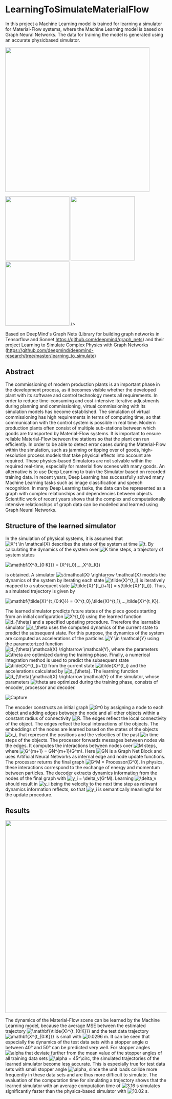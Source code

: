 # LearningToSimulateMaterialFlow
In this project a Machine Learning model is trained for learning a simulator for Material-Flow systems, where the Machine Learning model is based on Graph Neural Networks. The data for training the model is generated using an accurate physicbased simulator.

<img src="https://user-images.githubusercontent.com/63397065/154328745-03cefaf7-da0b-4547-a6eb-723be35ff510.PNG" width="450" /> 

<p float="left">
  <img src="https://user-images.githubusercontent.com/63397065/154323543-fd61447a-6090-4ab4-80df-0e62b98c8bb3.gif" width="200" /> 
  <img src="https://user-images.githubusercontent.com/63397065/154323954-2132a131-3dad-4685-b478-ae35638c99bf.gif" width="200" />
  <img src="https://user-images.githubusercontent.com/63397065/154325993-e522f519-fc84-4b99-bca6-d48bb037c122.gif" width="200" /> 
/>
  
Based on DeepMind's Graph Nets (Library for building graph networks in Tensorflow and Sonnet https://github.com/deepmind/graph_nets) and their project Learning to Simulate Complex Physics with Graph Networks (https://github.com/deepmind/deepmind-research/tree/master/learning_to_simulate)

## Abstract
  
The commissioning of modern production plants is an important phase in the development process, as it becomes visible whether the developed plant with its software
and control technology meets all requirements. In order to reduce time-consuming
and cost-intensive iterative adjustments during planning and commissioning, virtual
commissioning with its simulation models has become established. The simulation
of virtual commissioning has high requirements in terms of computing time, so that
communication with the control system is possible in real time.
Modern production plants often consist of multiple sub-stations between which goods
are transported by Material-Flow systems. It is important to ensure reliable Material-Flow
between the stations so that the plant can run efficiently. In order to be able to detect
error cases during the Material-Flow within the simulation, such as jamming or tipping
over of goods, high-resolution process models that take physical effects into account are
required.
These physics-based Simulators are not solvable within the required real-time, especially for material flow scenes with many goods. An alternative is to use Deep Learning
to train the Simulator based on recorded training data. In recent years, Deep Learning
has successfully solved many Machine Learning tasks such as image classification and
speech recognition.
In many Deep Learning tasks, the data can be represented as a graph with complex
relationships and dependencies between objects. Scientific work of recent years shows
that the complex and computationally intensive relationships of graph data can be
modelled and learned using Graph Neural Networks.
  
## Structure of the learned simulator

In the simulation of physical systems, it is assumed that <img src="https://latex.codecogs.com/svg.image?X^t&space;\in&space;\mathcal{X}" title="X^t \in \mathcal{X}" /> describes the state of the system at time <img src="https://latex.codecogs.com/svg.image?t" title="t" />. By calculating the dynamics of the system over <img src="https://latex.codecogs.com/svg.image?K" title="K" /> time steps, a trajectory of system states 
  
<img src="https://latex.codecogs.com/svg.image?\mathbf{X^{t_{0:K}}}&space;=&space;(X^{t_0},...,X^{t_K})" title="\mathbf{X^{t_{0:K}}} = (X^{t_0},...,X^{t_K})" /> 
  
is obtained. A simulator <img src="https://latex.codecogs.com/svg.image?s:\mathcal{X}&space;\rightarrow&space;\mathcal{X}" title="s:\mathcal{X} \rightarrow \mathcal{X}" /> models the dynamics of the system by iterating each state <img src="https://latex.codecogs.com/svg.image?\tilde{X}^{t_i}" title="\tilde{X}^{t_i}" /> is iteratively mapped to a subsequent state <img src="https://latex.codecogs.com/svg.image?\tilde{X}^{t_{i&plus;1}}&space;=&space;s(\tilde{X}^{t_i})" title="\tilde{X}^{t_{i+1}} = s(\tilde{X}^{t_i})" />. Thus, a simulated trajectory is given by 
  
<img src="https://latex.codecogs.com/svg.image?\mathbf{\tilde{X}^{t_{0:K}}}&space;=&space;(X^{t_0},\tilde{X}^{t_1},...,\tilde{X}^{t_K})" title="\mathbf{\tilde{X}^{t_{0:K}}} = (X^{t_0},\tilde{X}^{t_1},...,\tilde{X}^{t_K})" />. 
  
The learned simulator predicts future states of the piece goods starting from an initial configuration <img src="https://latex.codecogs.com/svg.image?X^{t_0}" title="X^{t_0}" /> using the learned function <img src="https://latex.codecogs.com/svg.image?d_{\theta}" title="d_{\theta}" /> and a specified updating procedure. Therefore the learnable simulator <img src="https://latex.codecogs.com/svg.image?s_\theta" title="s_\theta" /> uses the computed dynamics of the current state to predict the subsequent state. For this purpose, the dynamics of the system are computed as accelerations of the particles <img src="https://latex.codecogs.com/svg.image?Y&space;\in&space;\mathcal{Y}" title="Y \in \mathcal{Y}" /> using the parameterized function <img src="https://latex.codecogs.com/svg.image?d_{\theta}:\mathcal{X}&space;\rightarrow&space;\mathcal{Y}" title="d_{\theta}:\mathcal{X} \rightarrow \mathcal{Y}" />, where the parameters <img src="https://latex.codecogs.com/svg.image?\theta" title="\theta" /> are optimized during the training phase. Finally, a numerical integration method is used to predict the subsequent state <img src="https://latex.codecogs.com/svg.image?\tilde{X}^{t_{i&plus;1}}" title="\tilde{X}^{t_{i+1}}" /> from the current state <img src="https://latex.codecogs.com/svg.image?\tilde{X}^{t_i}" title="\tilde{X}^{t_i}" /> and the accelerations calculated by <img src="https://latex.codecogs.com/svg.image?d_{\theta}" title="d_{\theta}" />. The learning function <img src="https://latex.codecogs.com/svg.image?d_{\theta}:\mathcal{X}&space;\rightarrow&space;\mathcal{Y}" title="d_{\theta}:\mathcal{X} \rightarrow \mathcal{Y}" /> of the simulator, whose parameters <img src="https://latex.codecogs.com/svg.image?\theta" title="\theta" /> are optimized during the training phase, consists of encoder, processor and decoder.
  
![Capture](https://user-images.githubusercontent.com/63397065/154433542-bb3c075c-fcb7-443b-aed7-b0afa2f3ccac.PNG)
  
The encoder constructs an initial graph <img src="https://latex.codecogs.com/svg.image?G^0" title="G^0" /> by assigning a node to each object and adding edges between the node and all other objects within a constant radius of connectivity <img src="https://latex.codecogs.com/svg.image?R" title="R" />. The edges reflect the local connectivity of the object. The edges reflect the local interactions of the objects. The embeddings of the nodes are learned based on the states of the objects <img src="https://latex.codecogs.com/svg.image?x_i" title="x_i" />, that represent the positions and the velocities of the past <img src="https://latex.codecogs.com/svg.image?n" title="n" /> time steps of the objects.
The processor forwards messages between nodes via the edges. It computes the interactions between nodes over <img src="https://latex.codecogs.com/svg.image?M" title="M" /> steps, where <img src="https://latex.codecogs.com/svg.image?G^{m&plus;1}&space;=&space;GN^{m&plus;1}(G^m)" title="G^{m+1} = GN^{m+1}(G^m)" />. Here <img src="https://latex.codecogs.com/svg.image?GN" title="GN" /> is a Graph Net Block and uses Artificial Neural Networks as internal edge and node update functions. The processor returns the final graph <img src="https://latex.codecogs.com/svg.image?G^M&space;=&space;Processor(G^0)" title="G^M = Processor(G^0)" />. In physics, these interactions correspond to the exchange of energy and momentum between particles.
The decoder extracts dynamics information from the nodes of the final graph with <img src="https://latex.codecogs.com/svg.image?y_i&space;=&space;\delta_v(G^M)" title="y_i = \delta_v(G^M)" />. Learning <img src="https://latex.codecogs.com/svg.image?\delta_v" title="\delta_v" /> should result in <img src="https://latex.codecogs.com/svg.image?y_i" title="y_i" /> being the velocity to the next time step as relevant dynamics information reflects, so that <img src="https://latex.codecogs.com/svg.image?y_i" title="y_i" /> is semantically meaningful for the update procedure.

## Results
  
<img src="https://user-images.githubusercontent.com/63397065/154442211-96543bc7-4a4c-42cd-a378-fc57eefdf29e.PNG" width="600" /> 
  
The dynamics of the Material-Flow scene can be learned by the Machine Learning model, because the average MSE between the estimated trajectory <img src="https://latex.codecogs.com/svg.image?\mathbf{\tilde{X}^{t_{0:K}}}" title="\mathbf{\tilde{X}^{t_{0:K}}}" /> and the test data trajectory <img src="https://latex.codecogs.com/svg.image?\mathbf{X^{t_{0:K}}}" title="\mathbf{X^{t_{0:K}}}" /> is small with <img src="https://latex.codecogs.com/svg.image?0.0296&space;m" title="0.0296 m" />. It can be seen that especially the dynamics of the test data sets with a stopper angle α between 40° and 50° can be predicted very well. For stopper angles <img src="https://latex.codecogs.com/svg.image?\alpha" title="\alpha" /> that deviate further from the mean value of the stopper angles of all training data sets <img src="https://latex.codecogs.com/svg.image?\alpha&space;=&space;45^\circ" title="\alpha = 45^\circ" />, the simulated trajectories of the learned simulator become less accurate. This is especially true for test data sets with small stopper angle <img src="https://latex.codecogs.com/svg.image?\alpha" title="\alpha" />, since the unit loads collide more frequently in these data sets and are thus more difficult to simulate. The evaluation of the computation time for simulating a trajectory shows that the learned simulator with an average computation time of <img src="https://latex.codecogs.com/svg.image?3.16&space;s" title="3.16 s" /> simulates significantly faster than the physics-based simulator with <img src="https://latex.codecogs.com/svg.image?10.02&space;s" title="10.02 s" />.

